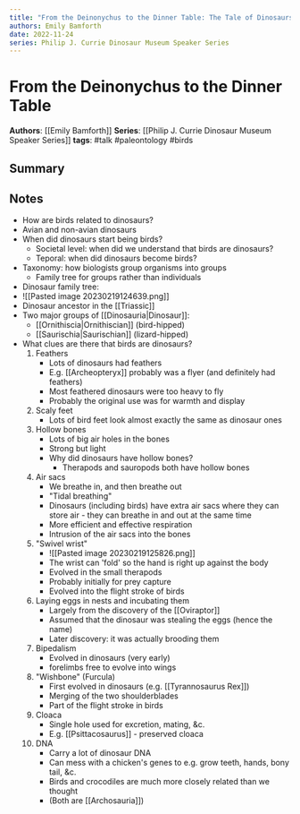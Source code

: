 ```yaml
---
title: "From the Deinonychus to the Dinner Table: The Tale of Dinosaurs and Birds"
authors: Emily Bamforth
date: 2022-11-24
series: Philip J. Currie Dinosaur Museum Speaker Series
---
```

# From the Deinonychus to the Dinner Table

**Authors**: [[Emily Bamforth]]
**Series**: [[Philip J. Currie Dinosaur Museum Speaker Series]]
**tags**: #talk #paleontology #birds

## Summary

## Notes
- How are birds related to dinosaurs?
- Avian and non-avian dinosaurs
- When did dinosaurs start being birds?
	- Societal level: when did we understand that birds are dinosaurs?
	- Teporal: when did dinosaurs become birds?
- Taxonomy: how biologists group organisms into groups
	- Family tree for groups rather than individuals
- Dinosaur family tree:
- ![[Pasted image 20230219124639.png]]
- Dinosaur ancestor in the [[Triassic]]
- Two major groups of [[Dinosauria|Dinosaur]]:
	- [[Ornithiscia|Ornithiscian]] (bird-hipped)
	- [[Saurischia|Saurischian]] (lizard-hipped)
- What clues are there that birds are dinosaurs?
	1. Feathers
		- Lots of dinosaurs had feathers
		- E.g. [[Archeopteryx]] probably was a flyer (and definitely had feathers)
		- Most feathered dinosaurs were too heavy to fly
		- Probably the original use was for warmth and display
	2. Scaly feet
		- Lots of bird feet look almost exactly the same as dinosaur ones
	3. Hollow bones
		- Lots of big air holes in the bones
		- Strong but light
		- Why did dinosaurs have hollow bones?
			- Therapods and sauropods both have hollow bones
	4. Air sacs
		- We breathe in, and then breathe out
		- "Tidal breathing"
		- Dinosaurs (including birds) have extra air sacs where they can store air - they can breathe in and out at the same time
		- More efficient and effective respiration
		- Intrusion of the air sacs into the bones
	5. "Swivel wrist"
		- ![[Pasted image 20230219125826.png]]
		- The wrist can 'fold' so the hand is right up against the body
		- Evolved in the small therapods
		- Probably initially for prey capture
		- Evolved into the flight stroke of birds
	6. Laying eggs in nests and incubating them
		- Largely from the discovery of the [[Oviraptor]]
		- Assumed that the dinosaur was stealing the eggs (hence the name)
		- Later discovery: it was actually brooding them
	7. Bipedalism
		- Evolved in dinosaurs (very early)
		- forelimbs free to evolve into wings
	8. "Wishbone" (Furcula)
		- First evolved in dinosaurs (e.g. [[Tyrannosaurus Rex]])
		- Merging of the two shoulderblades
		- Part of the flight stroke in birds
	9. Cloaca
		- Single hole used for excretion, mating, &c.
		- E.g. [[Psittacosaurus]] - preserved cloaca
	10. DNA
		- Carry a lot of dinosaur DNA
		- Can mess with a chicken's genes to e.g. grow teeth, hands, bony tail, &c.
		- Birds and crocodiles are much more closely related than we thought
		- (Both are [[Archosauria]])
  
  
  
  
  

 
